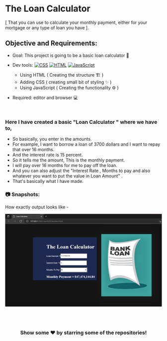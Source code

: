 # The Loan Calculator
[ That you can use to calculate your monthly payment, either for your mortgage or any type of loan you have ]. 
<br>

## Objective and Requirements:
* Goal: This project is going to be a basic loan calculator 🚧
* Dev tools: <a href="#"><img alt="CSS" src="https://img.shields.io/badge/CSS-1572B6.svg?logo=css3&logoColor=white"></a>
<a href="#"><img alt="HTML" src="https://img.shields.io/badge/HTML-E34F26.svg?logo=html5&logoColor=white"></a>
<a href="#"><img alt="JavaScript" src="https://img.shields.io/badge/JavaScript-F7DF1E.svg?logo=javascript&logoColor=black"></a>
    * Using HTML ( Creating the structure 🏗️ ) 
    * Adding CSS ( creating small bit of styling ✨ )
    * Using JavaScript ( Creating the functionality ⚙️ )

* Required: editor and browser :computer:
<br>

### Here I have created a basic "Loan Calculator " where we have to,
* So basically, you enter in the amounts.
* For example, I want to borrow a loan of 3700 dollars and I want to repay that over 16 months.
* And the interest rate is 15 percent.
* So it tells me the amount, This is the monthly payment.
* I will pay over 16 months for me to pay off the loan.
* And you can also adjust the "Interest Rate , Months to pay and also whatever you want to put the value in Loan Amount" .
* That's basically what I have made.
    
###  :camera: Snapshots:
How exactly output looks like -
<br>

<p align="center">
  <img src="https://github.com/ayush-sleeping/Its-Nothing-don-t-open-it/blob/main/Snapshot%20of%20output.png" width="1000px" />
</p>
<br>
<br>

<div align="center">

### Show some ❤️ by starring some of the repositories!

</div>
